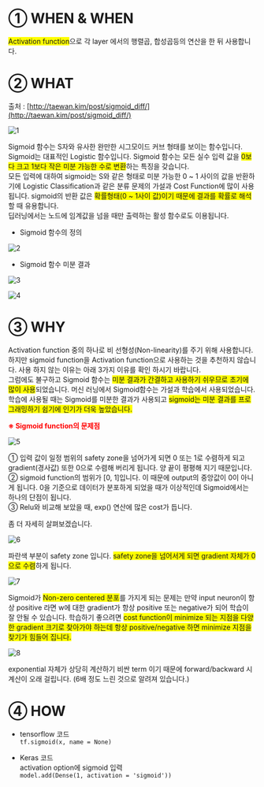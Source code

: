 # ① WHEN & WHEN #

<span style="background-color: #FFFF00">Activation function</span>으로 각 layer 에서의 행렬곱, 합성곱등의 연산을 한 뒤 사용합니다.

# ② WHAT #

출처 : [http://taewan.kim/post/sigmoid_diff/](http://taewan.kim/post/sigmoid_diff/)

![1](https://i.imgur.com/iUhwTgy.jpg)

Sigmoid 함수는 S자와 유사한 완만한 시그모이드 커브 형태를 보이는 함수입니다.<br> 
Sigmoid는 대표적인 Logistic 함수입니다. Sigmoid 함수는 모든 실수 입력 값을 <span style="background-color: #FFFF00"> 0보다 크고 1보다 작은 미분 가능한 수로 변환</span>하는 특징을 갖습니다.<br>
모든 입력에 대하여 sigmoid는 S와 같은 형태로 미분 가능한 0 ~ 1 사이의 값을 반환하기에 Logistic Classification과 같은 분류 문제의 가설과 Cost Function에 많이 사용됩니다. sigmoid의 반환 값은 <span style="background-color: #FFFF00">확률형태(0 ~ 1사이 값)이기 때문에 결과를 확률로 해석</span>할 때 유용합니다. <br>
딥러닝에서는 노드에 임계값을 넘을 때만 출력하는 활성 함수로도 이용됩니다.

- Sigmoid 함수의 정의<br>

![2](https://i.imgur.com/9OfGKe0.png)

- Sigmoid 함수 미분 결과<br>

![3](https://i.imgur.com/VnZ04ke.png)

![4](https://i.imgur.com/uFPxNq2.png)

# ③ WHY #

Activation function 중의 하나로 비 선형성(Non-linearity)를 주기 위해 사용합니다. 하지만 sigmoid function을 Activation function으로 사용하는 것을 추천하지 않습니다. 사용 하지 않는 이유는 아래 3가지 이유를 확인 하시기 바랍니다.<br> 
그럼에도 불구하고 Sigmoid 함수는 <span style="background-color: #FFFF00">
미분 결과가 간결하고 사용하기 쉬우므로 초기에 많이 사용</span>되었습니다. 머신 러닝에서 Sigmoid함수는 가설과 학습에서 사용되었습니다. 학습에 사용될 때는 Sigmoid를 미분한 결과가 사용되고 <span style="background-color: #FFFF00">sigmoid는 미분 결과를 프로그래밍하기 쉽기에 인기가 더욱 높았습니다.</span>

<span style="color:red">**※ Sigmoid function의 문제점**</span>

![5](https://i.imgur.com/D4LRtn3.png)

① 입력 값이 일정 범위의 safety zone을 넘어가게 되면 0 또는 1로 수렴하게 되고 gradient(경사값) 또한 0으로 수렴해 버리게 됩니다. 양 끝이 평평해 지기 때문입니다.<br>
② sigmoid function의 범위가 [0, 1]입니다. 이 때문에 output의 중앙값이 0이 아니게 됩니다. 0을 기준으로 데이터가 분포하게 되었을 때가 이상적인데 Sigmoid에서는 하나의 단점이 됩니다.<br>
③ Relu와 비교해 보았을 때, exp() 연산에 많은 cost가 듭니다.<br>

좀 더 자세히 살펴보겠습니다.

![6](https://i.imgur.com/aeIEqpB.png)

파란색 부분이 safety zone 입니다. <span style="background-color: #FFFF00">safety zone을 넘어서게 되면 gradient 자체가 0으로 수렴</span>하게 됩니다.

![7](https://i.imgur.com/8PM9D1y.png)

Sigmoid가 <span style="background-color: #FFFF00">Non-zero centered 분포</span>를 가지게 되는 문제는 만약 input neuron이 항상 positive 라면 w에 대한 gradient가 항상 positive 또는 negative가 되어 학습이 잘 안될 수 있습니다. 학습하기 좋으려면 <span style="background-color: #FFFF00">cost function이 minimize 되는 지점을 다양한 gradient 크기로 찾아가야 하는데 항상 positive/negative 하면 minimize 지점을 찾기가 힘들어 집니다.</span>

![8](https://i.imgur.com/Ghzqy0y.png)

exponential 자체가 상당히 계산하기 비싼 term 이기 때문에 forward/backward 시 계산이 오래 걸립니다. (6배 정도 느린 것으로 알려져 있습니다.)

# ④ HOW #

- tensorflow 코드<br>
	`tf.sigmoid(x, name = None)`

- Keras 코드<br>
 activation option에 sigmoid 입력<br>
	`model.add(Dense(1, activation = 'sigmoid'))`